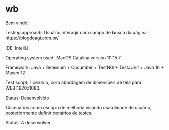 # wb

Bem vindo!

Testing approach: 
Usuário interagir com campo de busca da página https://blogdoagi.com.br/

IDE:
IntelliJ

Operating system used:
MacOS Catalina version 10.15.7

Framework: 
Java + Selenium + Cucumber + TestNG + TestJUnit + Java 16 + Maven 12

Test script:
1 cenário, com abordagem de dimensões de tela para WEB(1920x1080.

Status: Desenvolvido

14 cenários como escopo de melhoria visando usabilidade de usuário, posteriormente definir cenários de testes.

Status: A desenvolver
